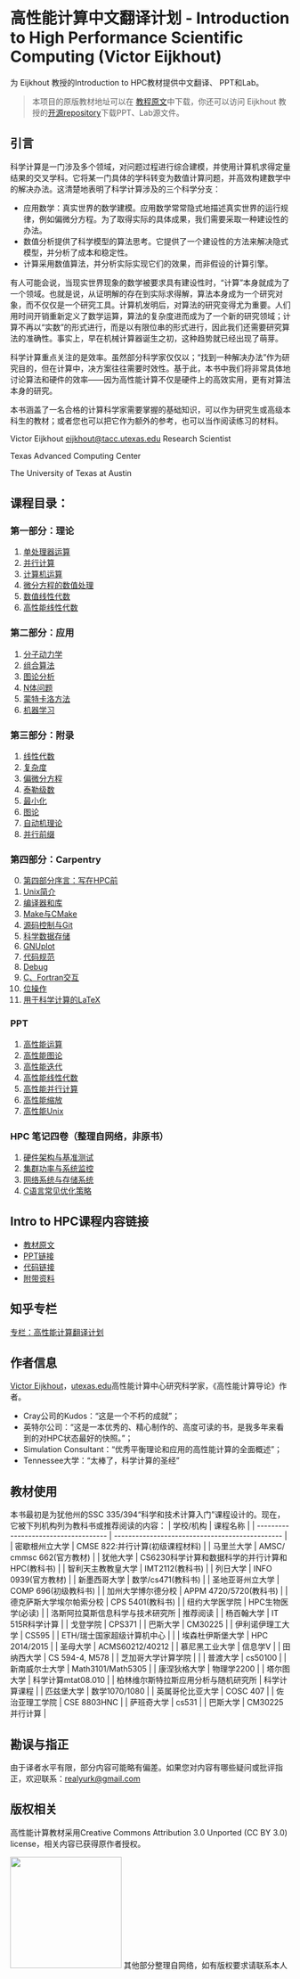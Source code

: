 # 高性能计算中文翻译计划 - Introduction to High Performance Scientific Computing (Victor Eijkhout)
为 Eijkhout 教授的Introduction to HPC教材提供中文翻译、 PPT和Lab。
> 本项目的原版教材地址可以在 [教程原文](https://tinyurl.com/vle394course)中下载，你还可以访问 Eijkhout 教授的[开源repository](https://bitbucket.org/VictorEijkhout/scientific-computing-public/src/master/)下载PPT、Lab源文件。

## 引言
科学计算是一门涉及多个领域，对问题过程进行综合建模，并使用计算机求得定量结果的交叉学科。它将某一门具体的学科转变为数值计算问题，并高效构建数学中的解决办法。这清楚地表明了科学计算涉及的三个科学分支：

- 应用数学：真实世界的数学建模。应用数学常常隐式地描述真实世界的运行规律，例如偏微分方程。为了取得实际的具体成果，我们需要采取一种建设性的办法。
- 数值分析提供了科学模型的算法思考。它提供了一个建设性的方法来解决隐式模型，并分析了成本和稳定性。
- 计算采用数值算法，并分析实际实现它们的效果，而非假设的计算引擎。

有人可能会说，当现实世界现象的数学被要求具有建设性时，“计算”本身就成为了一个领域。也就是说，从证明解的存在到实际求得解，算法本身成为一个研究对象，而不仅仅是一个研究工具。计算机发明后，对算法的研究变得尤为重要。人们用时间开销重新定义了数学运算，算法的复杂度进而成为了一个新的研究领域；计算不再以“实数”的形式进行，而是以有限位串的形式进行，因此我们还需要研究算法的准确性。事实上，早在机械计算器诞生之初，这种趋势就已经出现了萌芽。

科学计算重点关注的是效率。虽然部分科学家仅仅以；“找到一种解决办法”作为研究目的，但在计算中，决方案往往需要时效性。基于此，本书中我们将非常具体地讨论算法和硬件的效率——因为高性能计算不仅是硬件上的高效实用，更有对算法本身的研究。

本书涵盖了一名合格的计算科学家需要掌握的基础知识，可以作为研究生或高级本科生的教材；或者您也可以把它作为额外的参考，也可以当作阅读练习的材料。

Victor Eijkhout eijkhout@tacc.utexas.edu Research Scientist

Texas Advanced Computing Center

The University of Texas at Austin

## 课程目录：
### 第一部分：理论
1. [单处理器运算](https://github.com/realYurkOfGitHub/translation-Introduction-to-HPC/tree/main/第一部分：理论)
2. [并行计算](https://github.com/realYurkOfGitHub/translation-Introduction-to-HPC/tree/main/第一部分：理论)
3. [计算机运算](https://github.com/realYurkOfGitHub/translation-Introduction-to-HPC/tree/main/第一部分：理论)
4. [微分方程的数值处理](https://github.com/realYurkOfGitHub/translation-Introduction-to-HPC/tree/main/第一部分：理论)
5. [数值线性代数](https://github.com/realYurkOfGitHub/translation-Introduction-to-HPC/tree/main/第一部分：理论)
6. [高性能线性代数](https://github.com/realYurkOfGitHub/translation-Introduction-to-HPC/tree/main/第一部分：理论)


### 第二部分：应用
1. [分子动力学](https://github.com/realYurkOfGitHub/translation-Introduction-to-HPC/tree/main/第二部分：应用)
2. [组合算法](https://github.com/realYurkOfGitHub/translation-Introduction-to-HPC/tree/main/第二部分：应用)
3. [图论分析](https://github.com/realYurkOfGitHub/translation-Introduction-to-HPC/tree/main/第二部分：应用)
4. [N体问题](https://github.com/realYurkOfGitHub/translation-Introduction-to-HPC/tree/main/第二部分：应用)
5. [蒙特卡洛方法](https://github.com/realYurkOfGitHub/translation-Introduction-to-HPC/tree/main/第二部分：应用)
6. [机器学习](https://github.com/realYurkOfGitHub/translation-Introduction-to-HPC/tree/main/第二部分：应用)

### 第三部分：附录
1. [线性代数](https://github.com/realYurkOfGitHub/translation-Introduction-to-HPC/tree/main/第三部分：附录)
2. [复杂度](https://github.com/realYurkOfGitHub/translation-Introduction-to-HPC/tree/main/第三部分：附录)
3. [偏微分方程](https://github.com/realYurkOfGitHub/translation-Introduction-to-HPC/tree/main/第三部分：附录)
4. [泰勒级数](https://github.com/realYurkOfGitHub/translation-Introduction-to-HPC/tree/main/第三部分：附录)
5. [最小化](https://github.com/realYurkOfGitHub/translation-Introduction-to-HPC/tree/main/第三部分：附录)
6. [图论](https://github.com/realYurkOfGitHub/translation-Introduction-to-HPC/tree/main/第三部分：附录)
7. [自动机理论](https://github.com/realYurkOfGitHub/translation-Introduction-to-HPC/tree/main/第三部分：附录)
8. [并行前缀](https://github.com/realYurkOfGitHub/translation-Introduction-to-HPC/tree/main/第三部分：附录)

### 第四部分：Carpentry
0. [第四部分序言：写在HPC前](https://github.com/realYurkOfGitHub/translation-Introduction-to-HPC/tree/main/第四部分：CARPENTRY)
1. [Unix简介](https://github.com/realYurkOfGitHub/translation-Introduction-to-HPC/tree/main/第四部分：CARPENTRY)
2. [编译器和库](https://github.com/realYurkOfGitHub/translation-Introduction-to-HPC/tree/main/第四部分：CARPENTRY)
3. [Make与CMake](https://github.com/realYurkOfGitHub/translation-Introduction-to-HPC/tree/main/第四部分：CARPENTRY)
4. [源码控制与Git](https://github.com/realYurkOfGitHub/translation-Introduction-to-HPC/tree/main/第四部分：CARPENTRY)
5. [科学数据存储](https://github.com/realYurkOfGitHub/translation-Introduction-to-HPC/tree/main/第四部分：CARPENTRY)
6. [GNUplot](https://github.com/realYurkOfGitHub/translation-Introduction-to-HPC/tree/main/第四部分：CARPENTRY)
7. [代码规范](https://github.com/realYurkOfGitHub/translation-Introduction-to-HPC/tree/main/第四部分：CARPENTRY)
8. [Debug](https://github.com/realYurkOfGitHub/translation-Introduction-to-HPC/tree/main/第四部分：CARPENTRY)
9. [C、Fortran交互](https://github.com/realYurkOfGitHub/translation-Introduction-to-HPC/tree/main/第四部分：CARPENTRY)
10. [位操作]()
11. [用于科学计算的LaTeX](https://github.com/realYurkOfGitHub/translation-Introduction-to-HPC/tree/main/第四部分：CARPENTRY)

### PPT
1. [高性能运算](https://github.com/realYurkOfGitHub/translation-Introduction-to-HPC/tree/main/PPT)
2. [高性能图论](https://github.com/realYurkOfGitHub/translation-Introduction-to-HPC/tree/main/PPT)
3. [高性能迭代](https://github.com/realYurkOfGitHub/translation-Introduction-to-HPC/tree/main/PPT)
4. [高性能线性代数](https://github.com/realYurkOfGitHub/translation-Introduction-to-HPC/tree/main/PPT)
5. [高性能并行计算](https://github.com/realYurkOfGitHub/translation-Introduction-to-HPC/tree/main/PPT)
6. [高性能缩放](https://github.com/realYurkOfGitHub/translation-Introduction-to-HPC/tree/main/PPT)
7. [高性能Unix](https://github.com/realYurkOfGitHub/translation-Introduction-to-HPC/tree/main/PPT)

### HPC 笔记四卷（整理自网络，非原书）
1. [硬件架构与基准测试](https://github.com/realYurkOfGitHub/translation-Introduction-to-HPC/tree/main/Notes%20for%20HPC)
2. [集群功率与系统监控](https://github.com/realYurkOfGitHub/translation-Introduction-to-HPC/tree/main/Notes%20for%20HPC)
3. [网络系统与存储系统](https://github.com/realYurkOfGitHub/translation-Introduction-to-HPC/tree/main/Notes%20for%20HPC)
4. [C语言常见优化策略](https://github.com/realYurkOfGitHub/translation-Introduction-to-HPC/tree/main/Notes%20for%20HPC)

## Intro to HPC课程内容链接
- [教材原文](https://web.corral.tacc.utexas.edu/CompEdu/pdf/stc/EijkhoutIntroToHPC.pdf)
- [PPT链接](https://bitbucket.org/VictorEijkhout/scientific-computing-public/src/master/slides/)
- [代码链接](https://bitbucket.org/VictorEijkhout/scientific-computing-public/src/master/code/)
- [附带资料](https://bitbucket.org/VictorEijkhout/scientific-computing-public/src/master/booksources/)

## 知乎专栏
[专栏：高性能计算翻译计划](https://www.zhihu.com/column/c_1448674165109125120)

## 作者信息
[Victor Eijkhout](https://pages.tacc.utexas.edu/~eijkhout/istc/istc.html)，[utexas.edu](https://en.wikipedia.org/wiki/University_of_Texas_at_Austin)高性能计算中心研究科学家，《高性能计算导论》作者。

- Cray公司的Kudos：“这是一个不朽的成就”；
- 英特尔公司：“这是一本优秀的、精心制作的、高度可读的书，是我多年来看到的对HPC状态最好的快照。”；
- Simulation Consultant：“优秀平衡理论和应用的高性能计算的全面概述”；
- Tennessee大学：“太棒了，科学计算的圣经”

## 教材使用
本书最初是为犹他州的SSC 335/394“科学和技术计算入门”课程设计的。现在，它被下列机构列为教科书或推荐阅读的内容：
| 学校/机构                            | 课程名称                                        |
| ------------------------------------ | ----------------------------------------------- |
| 密歇根州立大学                       | CMSE 822:并行计算(初级课程材料)                 |
| 马里兰大学                           | AMSC/ cmmsc 662(官方教材)                       |
| 犹他大学                             | CS6230科学计算和数据科学的并行计算和HPC(教科书) |
| 智利天主教教皇大学                   | IMT2112(教科书)                                 |
| 列日大学                             | INFO 0939(官方教材)                             |
| 新墨西哥大学                         | 数学/cs471(教科书)                              |
| 圣地亚哥州立大学                     | COMP 696(初级教科书)                            |
| 加州大学博尔德分校                   | APPM 4720/5720(教科书)                          |
| 德克萨斯大学埃尔帕索分校             | CPS 5401(教科书)                                |
| 纽约大学医学院                       | HPC生物医学(必读)                               |
| 洛斯阿拉莫斯信息科学与技术研究所     | 推荐阅读                                        |
| 杨百翰大学                           | IT 515R科学计算                                 |
| 戈登学院                             | CPS371                                          |
| 巴斯大学                             | CM30225                                         |
| 伊利诺伊理工大学                     | CS595                                           |
| ETH/瑞士国家超级计算机中心           |                                                 |
| 埃森杜伊斯堡大学                     | HPC 2014/2015                                   |
| 圣母大学                             | ACMS60212/40212                                 |
| 慕尼黑工业大学                       | 信息学V                                         |
| 田纳西大学                           | CS 594-4, M578                                  |
| 芝加哥大学计算学院                   |                                                 |
| 普渡大学                             | cs50100                                         |
| 新南威尔士大学                       | Math3101/Math5305                               |
| 康涅狄格大学                         | 物理学2200                                      |
| 塔尔图大学                           | 科学计算mtat08.010                              |
| 柏林维尔斯特拉斯应用分析与随机研究所 | 科学计算课程                                    |
| 匹兹堡大学                           | 数学1070/1080                                   |
| 英属哥伦比亚大学                     | COSC 407                                        |
| 佐治亚理工学院                       | CSE 8803HNC                                     |
| 萨班奇大学                           | cs531                                           |
| 巴斯大学                             | CM30225并行计算                                 |

## 勘误与指正
由于译者水平有限，部分内容可能略有偏差。如果您对内容有哪些疑问或批评指正，欢迎联系：realyurk@gmail.com

## 版权相关
高性能计算教材采用Creative Commons Attribution 3.0 Unported (CC BY 3.0) license，相关内容已获得原作者授权。

<img src="https://github.com/realYurkOfGitHub/translation-Introduction-to-HPC/blob/main/第一部分：理论/graphics/ccby.jpg" width="200px">
其他部分整理自网络，如有版权要求请联系本人
